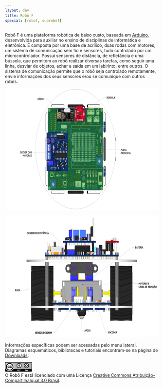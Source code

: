 ```yaml
---
layout: dev
title: Robô F
special: [robof, subrobof]
---
```


Robô F é uma plataforma robótica de baixo custo, baseada em [Arduino](http://arduino.cc/), desenvolvida para auxiliar no ensino de disciplinas de informática e eletrônica. É composta por uma base de acrílico, duas rodas com motores, um sistema de comunicação sem fio e sensores, tudo controlado por um microcontrolador. Possui sensores de distância, de refletância e uma bússola, que permitem ao robô realizar diversas tarefas, como seguir uma linha, desviar de objetos, achar a saída em um labirinto, entre outros. O sistema de comunicação permite que o robô seja controlado remotamente, envie informações dos seus sensores e/ou se comunique com outros robôs. 

<p align="center"><img src="/assets/img/dev/robof/modelo3d_cima_legendas.png" alt="" height="400"></p> 

<p align="center"><img src="/assets/img/dev/robof/modelo3d_frente_legendas.png" alt="" height="400"></p>

Informações específicas podem ser acessadas pelo menu lateral. Diagramas esquemáticos, bibliotecas e tutoriais encontram-se na página de [Downloads](https://github.com/anderson-/JIFI/wiki/Downloads).


<a rel="license" href="http://creativecommons.org/licenses/by-sa/3.0/br/"><img alt="icença Creative Commons" style="border-width:0" src="https://raw.githubusercontent.com/anderson-/JIFI/wiki/wiki/imagens/cc-by-sa.png" /></a><br />O Robô F está licenciado com uma Licença <a rel="license" href="http://creativecommons.org/licenses/by-sa/3.0/br/">Creative Commons Atribuição-CompartilhaIgual 3.0 Brasil</a>.

